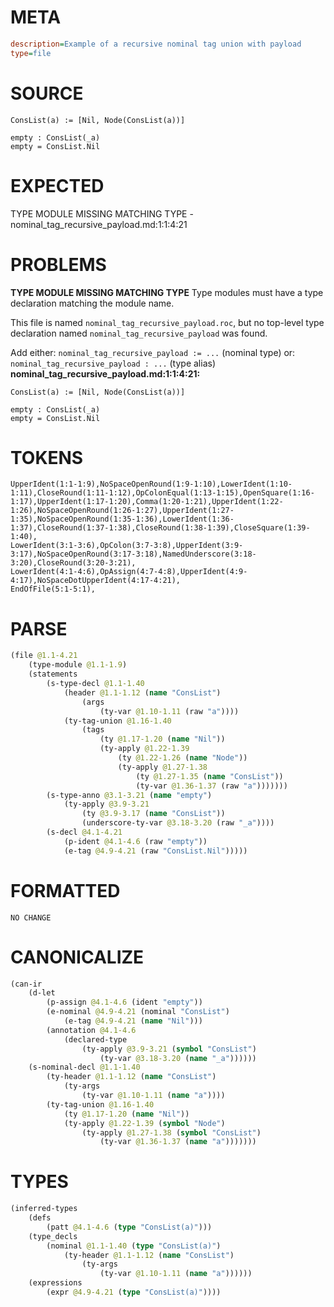 # META
~~~ini
description=Example of a recursive nominal tag union with payload
type=file
~~~
# SOURCE
~~~roc
ConsList(a) := [Nil, Node(ConsList(a))]

empty : ConsList(_a)
empty = ConsList.Nil
~~~
# EXPECTED
TYPE MODULE MISSING MATCHING TYPE - nominal_tag_recursive_payload.md:1:1:4:21
# PROBLEMS
**TYPE MODULE MISSING MATCHING TYPE**
Type modules must have a type declaration matching the module name.

This file is named `nominal_tag_recursive_payload.roc`, but no top-level type declaration named `nominal_tag_recursive_payload` was found.

Add either:
`nominal_tag_recursive_payload := ...` (nominal type)
or:
`nominal_tag_recursive_payload : ...` (type alias)
**nominal_tag_recursive_payload.md:1:1:4:21:**
```roc
ConsList(a) := [Nil, Node(ConsList(a))]

empty : ConsList(_a)
empty = ConsList.Nil
```


# TOKENS
~~~zig
UpperIdent(1:1-1:9),NoSpaceOpenRound(1:9-1:10),LowerIdent(1:10-1:11),CloseRound(1:11-1:12),OpColonEqual(1:13-1:15),OpenSquare(1:16-1:17),UpperIdent(1:17-1:20),Comma(1:20-1:21),UpperIdent(1:22-1:26),NoSpaceOpenRound(1:26-1:27),UpperIdent(1:27-1:35),NoSpaceOpenRound(1:35-1:36),LowerIdent(1:36-1:37),CloseRound(1:37-1:38),CloseRound(1:38-1:39),CloseSquare(1:39-1:40),
LowerIdent(3:1-3:6),OpColon(3:7-3:8),UpperIdent(3:9-3:17),NoSpaceOpenRound(3:17-3:18),NamedUnderscore(3:18-3:20),CloseRound(3:20-3:21),
LowerIdent(4:1-4:6),OpAssign(4:7-4:8),UpperIdent(4:9-4:17),NoSpaceDotUpperIdent(4:17-4:21),
EndOfFile(5:1-5:1),
~~~
# PARSE
~~~clojure
(file @1.1-4.21
	(type-module @1.1-1.9)
	(statements
		(s-type-decl @1.1-1.40
			(header @1.1-1.12 (name "ConsList")
				(args
					(ty-var @1.10-1.11 (raw "a"))))
			(ty-tag-union @1.16-1.40
				(tags
					(ty @1.17-1.20 (name "Nil"))
					(ty-apply @1.22-1.39
						(ty @1.22-1.26 (name "Node"))
						(ty-apply @1.27-1.38
							(ty @1.27-1.35 (name "ConsList"))
							(ty-var @1.36-1.37 (raw "a")))))))
		(s-type-anno @3.1-3.21 (name "empty")
			(ty-apply @3.9-3.21
				(ty @3.9-3.17 (name "ConsList"))
				(underscore-ty-var @3.18-3.20 (raw "_a"))))
		(s-decl @4.1-4.21
			(p-ident @4.1-4.6 (raw "empty"))
			(e-tag @4.9-4.21 (raw "ConsList.Nil")))))
~~~
# FORMATTED
~~~roc
NO CHANGE
~~~
# CANONICALIZE
~~~clojure
(can-ir
	(d-let
		(p-assign @4.1-4.6 (ident "empty"))
		(e-nominal @4.9-4.21 (nominal "ConsList")
			(e-tag @4.9-4.21 (name "Nil")))
		(annotation @4.1-4.6
			(declared-type
				(ty-apply @3.9-3.21 (symbol "ConsList")
					(ty-var @3.18-3.20 (name "_a"))))))
	(s-nominal-decl @1.1-1.40
		(ty-header @1.1-1.12 (name "ConsList")
			(ty-args
				(ty-var @1.10-1.11 (name "a"))))
		(ty-tag-union @1.16-1.40
			(ty @1.17-1.20 (name "Nil"))
			(ty-apply @1.22-1.39 (symbol "Node")
				(ty-apply @1.27-1.38 (symbol "ConsList")
					(ty-var @1.36-1.37 (name "a")))))))
~~~
# TYPES
~~~clojure
(inferred-types
	(defs
		(patt @4.1-4.6 (type "ConsList(a)")))
	(type_decls
		(nominal @1.1-1.40 (type "ConsList(a)")
			(ty-header @1.1-1.12 (name "ConsList")
				(ty-args
					(ty-var @1.10-1.11 (name "a"))))))
	(expressions
		(expr @4.9-4.21 (type "ConsList(a)"))))
~~~
